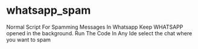 # whatsapp_spam
Normal Script For Spamming Messages In Whatsapp 
Keep WHATSAPP opened in the background.
Run The Code In Any Ide 
select the chat where you want to spam
